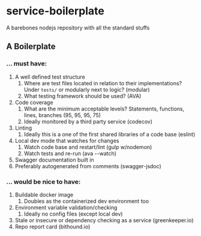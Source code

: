 # service-boilerplate
A barebones nodejs repository with all the standard stuffs

## A Boilerplate

### ... must have:
1. A well defined test structure
	1. Where are test files located in relation to their implementations? Under `tests/` or modularly next to logic? (modular)
	1. What testing framework should be used? (AVA)
1. Code coverage
	1. What are the minimum acceptable levels? Statements, functions, lines, branches (95, 95, 95, 75)
	1. Ideally monitored by a third party service (codecov)
1. Linting
	1. Ideally this is a one of the first shared libraries of a code base (eslint)
1. Local dev mode that watches for changes
	1. Watch code base and restart/lint (gulp w/nodemon)
	1. Watch tests and re-run (ava --watch)
1. Swagger documentation built in
  1. Preferably autogenerated from comments (swagger-jsdoc)

### ... would be nice to have:
1. Buildable docker image
	1. Doubles as the containerized dev environment too
1. Environment variable validation/checking
	1. Ideally no config files (except local dev)
1. Stale or insecure or dependency checking as a service (greenkeeper.io)
1. Repo report card (bithound.io)
